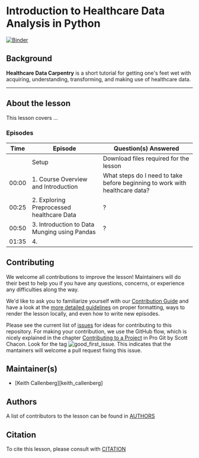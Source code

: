 # Introduction to Healthcare Data Analysis in Python

[![Binder](https://mybinder.org/badge_logo.svg)](https://mybinder.org/v2/gh/keithcallenberg/healthcare-data-carpentry/gh-pages?urlpath=lab/tree/code)

## Background

**Healthcare Data Carpentry** is a short tutorial for getting one's feet wet with acquiring, understanding, transforming, and making use of healthcare data.

***

## About the lesson

This lesson covers ...

### Episodes

| Time | Episode | Question(s) Answered |
| ---  | ---     | ---                  |
||Setup|Download files required for the lesson|
| 00:00 | 1. Course Overview and Introduction | What steps do I need to take before beginning to work with healthcare data? |
| 00:25 | 2. Exploring Preprocessed healthcare Data | ? |
| 00:50 | 3. Introduction to Data Munging using Pandas | ? |
| 01:35 | 4.   |  |


## Contributing

We welcome all contributions to improve the lesson! Maintainers will do their best to help you if you have any
questions, concerns, or experience any difficulties along the way.

We'd like to ask you to familiarize yourself with our [Contribution Guide](CONTRIBUTING.md) and have a look at
the [more detailed guidelines][lesson-example] on proper formatting, ways to render the lesson locally, and even
how to write new episodes.

Please see the current list of [issues](https://github.com/keithcallenberg/healthcare-data-carpentry/issues) for ideas for contributing to this
repository. For making your contribution, we use the GitHub flow, which is
nicely explained in the chapter [Contributing to a Project](http://git-scm.com/book/en/v2/GitHub-Contributing-to-a-Project) in Pro Git
by Scott Chacon.
Look for the tag ![good_first_issue](https://img.shields.io/badge/-good%20first%20issue-gold.svg). This indicates that the mantainers will welcome a pull request fixing this issue.


## Maintainer(s)

* [Keith Callenberg][keith_callenberg]

## Authors

A list of contributors to the lesson can be found in [AUTHORS](AUTHORS)

## Citation

To cite this lesson, please consult with [CITATION](CITATION)

[lesson-example]: https://carpentries.github.io/lesson-example
[Keith Callenberg]: https://github.com/keithcallenberg
